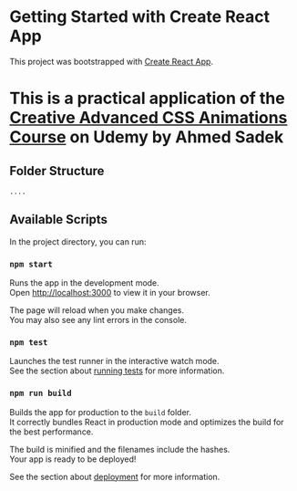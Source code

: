 # Getting Started with Create React App

This project was bootstrapped with [Create React App](https://github.com/facebook/create-react-app).

# This is a practical application of the [Creative Advanced CSS Animations Course](https://www.udemy.com/share/1020su3@NH4piicMS5P5hxh2cuwTK1TmUnR2bFIbP7ZMqph0H_9OmxlI9fDDI_uX4nzfrf4ulw==/) on Udemy by Ahmed Sadek

## Folder Structure
```
....
```
## Available Scripts

In the project directory, you can run:

### `npm start`

Runs the app in the development mode.\
Open [http://localhost:3000](http://localhost:3000) to view it in your browser.

The page will reload when you make changes.\
You may also see any lint errors in the console.

### `npm test`

Launches the test runner in the interactive watch mode.\
See the section about [running tests](https://facebook.github.io/create-react-app/docs/running-tests) for more information.

### `npm run build`

Builds the app for production to the `build` folder.\
It correctly bundles React in production mode and optimizes the build for the best performance.

The build is minified and the filenames include the hashes.\
Your app is ready to be deployed!

See the section about [deployment](https://facebook.github.io/create-react-app/docs/deployment) for more information.
